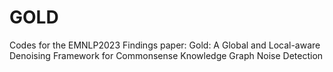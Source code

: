 # GOLD
Codes for the EMNLP2023 Findings paper: Gold: A Global and Local-aware Denoising Framework for Commonsense Knowledge Graph Noise Detection
